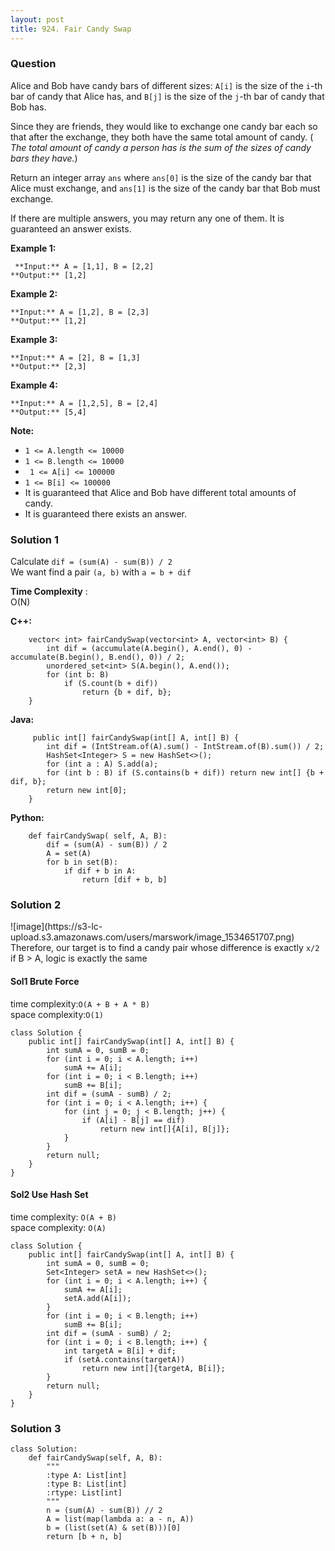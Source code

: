 ```yaml
---
layout: post
title: 924. Fair Candy Swap
---
```

### Question
Alice and Bob have candy bars of different sizes: `A[i]` is the size of the
`i`-th bar of candy that Alice has, and `B[j]` is the size of the `j`-th bar
of candy that Bob has.

Since they are friends, they would like to exchange one candy bar each so that
after the exchange, they both have the same total amount of candy.  ( _The
total amount of candy  a person has is the sum of the sizes of candy bars they
have._)

Return an integer array `ans` where `ans[0]` is the size of the candy bar that
Alice must exchange, and `ans[1]` is the size of the candy bar that Bob must
exchange.

If there are multiple answers, you may return any one of them.  It is
guaranteed an answer exists.



 **Example 1:**

    
    
     **Input:** A = [1,1], B = [2,2]
    **Output:** [1,2]
    

**Example 2:**

    
    
    **Input:** A = [1,2], B = [2,3]
    **Output:** [1,2]
    

**Example 3:**

    
    
    **Input:** A = [2], B = [1,3]
    **Output:** [2,3]
    

**Example 4:**

    
    
    **Input:** A = [1,2,5], B = [2,4]
    **Output:** [5,4]
    



 **Note:**

  * `1 <= A.length <= 10000`
  * `1 <= B.length <= 10000`
  * ` 1 <= A[i] <= 100000`
  * `1 <= B[i] <= 100000`
  * It is guaranteed that Alice and Bob have different total amounts of candy.
  * It is guaranteed there exists an answer.

### Solution 1
Calculate `dif = (sum(A) - sum(B)) / 2`  
We want find a pair `(a, b)` with `a = b + dif`

 **Time Complexity** :  
O(N)

 **C++:**

    
    
        vector< int> fairCandySwap(vector<int> A, vector<int> B) {
            int dif = (accumulate(A.begin(), A.end(), 0) - accumulate(B.begin(), B.end(), 0)) / 2;
            unordered_set<int> S(A.begin(), A.end());
            for (int b: B)
                if (S.count(b + dif))
                    return {b + dif, b};
        }
    

**Java:**

    
    
         public int[] fairCandySwap(int[] A, int[] B) {
            int dif = (IntStream.of(A).sum() - IntStream.of(B).sum()) / 2;
            HashSet<Integer> S = new HashSet<>();
            for (int a : A) S.add(a);
            for (int b : B) if (S.contains(b + dif)) return new int[] {b + dif, b};
            return new int[0];
        }
    

**Python:**

    
    
        def fairCandySwap( self, A, B):
            dif = (sum(A) - sum(B)) / 2
            A = set(A)
            for b in set(B):
                if dif + b in A:
                    return [dif + b, b]
    


### Solution 2
![image](https://s3-lc-
upload.s3.amazonaws.com/users/marswork/image_1534651707.png)  
Therefore, our target is to find a candy pair whose difference is exactly
`x/2`  
if B > A, logic is exactly the same

#### Sol1 Brute Force

time complexity:`O(A + B + A * B)`  
space complexity:`O(1)`

    
    
    class Solution {
        public int[] fairCandySwap(int[] A, int[] B) {
            int sumA = 0, sumB = 0;
            for (int i = 0; i < A.length; i++)
                sumA += A[i];
            for (int i = 0; i < B.length; i++)
                sumB += B[i];
            int dif = (sumA - sumB) / 2;
            for (int i = 0; i < A.length; i++) {
                for (int j = 0; j < B.length; j++) {
                    if (A[i] - B[j] == dif)
                        return new int[]{A[i], B[j]};
                }
            }
            return null;
        }
    }
    

#### Sol2 Use Hash Set

time complexity: `O(A + B)`  
space complexity: `O(A)`

    
    
    class Solution {
        public int[] fairCandySwap(int[] A, int[] B) {
            int sumA = 0, sumB = 0;
            Set<Integer> setA = new HashSet<>();
            for (int i = 0; i < A.length; i++) {
                sumA += A[i];
                setA.add(A[i]);
            }
            for (int i = 0; i < B.length; i++)
                sumB += B[i];
            int dif = (sumA - sumB) / 2;
            for (int i = 0; i < B.length; i++) {
                int targetA = B[i] + dif;
                if (setA.contains(targetA))
                    return new int[]{targetA, B[i]};
            }
            return null;
        }
    }
    


### Solution 3
    
    
    class Solution:
        def fairCandySwap(self, A, B):
            """
            :type A: List[int]
            :type B: List[int]
            :rtype: List[int]
            """
            n = (sum(A) - sum(B)) // 2
            A = list(map(lambda a: a - n, A))
            b = (list(set(A) & set(B)))[0]
            return [b + n, b]
    



